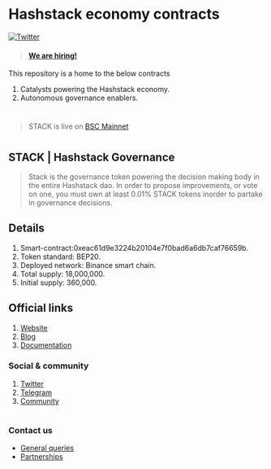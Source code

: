 
# Hashstack economy contracts
[![Twitter](https://img.shields.io/twitter/url/https/twitter.com/hashstack.svg?style=social&label=Follow%20%40hashstack)](https://twitter.com/hashstackfi)

> #### [We are hiring!](docs.hashstack.finance/careers)

This repository is a home to the below contracts

1. Catalysts powering the Hashstack economy.
2. Autonomous governance enablers.


#
> STACK is live on [BSC Mainnet](https://bscscan.com/token/0xeac61d9e3224b20104e7f0bad6a6db7caf76659b)
#
## STACK | Hashstack Governance

> Stack is the governance token powering the decision making body in the entire Hashstack dao. In order to propose improvements, or vote on one, you must own at least 0.01% STACK tokens inorder to partake in governance decisions.


## Details
1. Smart-contract:0xeac61d9e3224b20104e7f0bad6a6db7caf76659b.
2. Token standard: BEP20.
3. Deployed network: Binance smart chain.
4. Total supply: 18,000,000.
5. Initial supply: 360,000.


## Official links
1. [Website](https://hashstack.finance)
2. [Blog](https://hashstack.medium.com)
3. [Documentation](https://docs.hashstack.finance)


### Social & community
1. [Twitter](https://twitter.com/0xhashstack)
2. [Telegram](https://t.me/Hashstack_Official)
3. [Community](https://t.me/Hashstack_Community)

#

### Contact us
* [General queries](hello@hashstack.finance) 
* [Partnerships](Yui@hashstack.finance)
